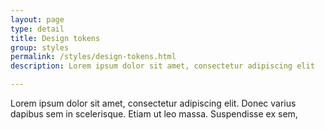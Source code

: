 ```yaml
---
layout: page
type: detail
title: Design tokens
group: styles
permalink: /styles/design-tokens.html
description: Lorem ipsum dolor sit amet, consectetur adipiscing elit

---
```


Lorem ipsum dolor sit amet, consectetur adipiscing elit. Donec varius dapibus sem in scelerisque. Etiam ut leo massa. Suspendisse ex sem,
